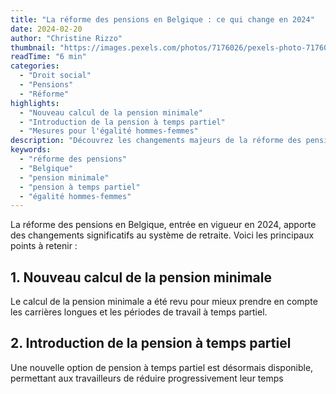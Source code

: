 ```yaml
---
title: "La réforme des pensions en Belgique : ce qui change en 2024"
date: 2024-02-20
author: "Christine Rizzo"
thumbnail: "https://images.pexels.com/photos/7176026/pexels-photo-7176026.jpeg"
readTime: "6 min"
categories:
  - "Droit social"
  - "Pensions"
  - "Réforme"
highlights:
  - "Nouveau calcul de la pension minimale"
  - "Introduction de la pension à temps partiel"
  - "Mesures pour l'égalité hommes-femmes"
description: "Découvrez les changements majeurs de la réforme des pensions en Belgique en 2024 : nouveau calcul de la pension minimale, introduction de la pension à temps partiel et mesures pour l'égalité."
keywords:
  - "réforme des pensions"
  - "Belgique"
  - "pension minimale"
  - "pension à temps partiel"
  - "égalité hommes-femmes"
---
```


La réforme des pensions en Belgique, entrée en vigueur en 2024, apporte des changements significatifs au système de retraite. Voici les principaux points à retenir :

## 1. Nouveau calcul de la pension minimale

Le calcul de la pension minimale a été revu pour mieux prendre en compte les carrières longues et les périodes de travail à temps partiel.

## 2. Introduction de la pension à temps partiel

Une nouvelle option de pension à temps partiel est désormais disponible, permettant aux travailleurs de réduire progressivement leur temps
